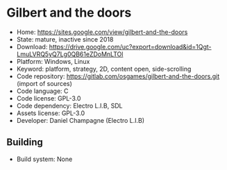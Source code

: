# Gilbert and the doors

- Home: https://sites.google.com/view/gilbert-and-the-doors
- State: mature, inactive since 2018
- Download: https://drive.google.com/uc?export=download&id=1Qgt-LmuLVRQ5yQ7Lg0QB61eZDoMnLTOl
- Platform: Windows, Linux
- Keyword: platform, strategy, 2D, content open, side-scrolling
- Code repository: https://gitlab.com/osgames/gilbert-and-the-doors.git (import of sources)
- Code language: C
- Code license: GPL-3.0
- Code dependency: Electro L.I.B, SDL
- Assets license: GPL-3.0
- Developer: Daniel Champagne (Electro L.I.B)

## Building

- Build system: None
